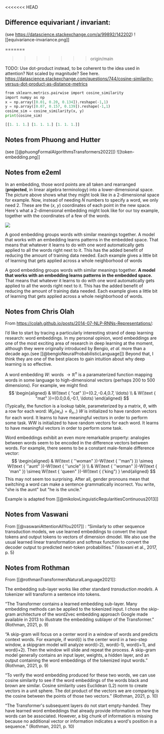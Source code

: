 
<<<<<<< HEAD
## Difference equivariant / invariant:
(see https://datascience.stackexchange.com/a/99892/142202)
![[equivariance-invariance.png]]

=======
>>>>>>> origin/main

TODO: Use dot-product instead, to be coherent to the idea used in attention? Not scaled by magnitude?
See here. https://datascience.stackexchange.com/questions/744/cosine-similarity-versus-dot-product-as-distance-metrics


```python
from sklearn.metrics.pairwise import cosine_similarity
import numpy as np
x = np.array([0.01, 0.20, 0.134]).reshape(-1,1)
y = np.array([0.07, 0.157, 0.139]).reshape(-1,1)
cosine_sim = cosine_similarity(x, y)
print(cosine_sim)

[[1. 1. 1.] [1. 1. 1.] [1. 1. 1.]]

```


## Notes from Phuong and Hutter
(see [[@phuongFormalAlgorithmsTransformers2022]])
![[token-embedding.png]]

## Notes from e2eml

In an embedding, those word points are all taken and rearranged (**projected**, in linear algebra terminology) into a lower-dimensional space. The picture above shows what they might look like in a 2-dimensional space for example. Now, instead of needing _N_ numbers to specify a word, we only need 2. These are the (_x_, _y_) coordinates of each point in the new space. Here's what a 2-dimensional embedding might look like for our toy example, together with the coordinates of a few of the words.

![](https://e2eml.school/images/transformers/embedded_words.png)

A good embedding groups words with similar meanings together. A model that works with an embedding learns patterns in the embedded space. That means that whatever it learns to do with one word automatically gets applied to all the words right next to it. This has the added benefit of reducing the amount of training data needed. Each example gives a little bit of learning that gets applied across a whole neighborhood of words

A good embedding groups words with similar meanings together. **A model that works with an embedding learns patterns in the embedded space.** That means that whatever it learns to do with one word automatically gets applied to all the words right next to it. This has the added benefit of reducing the amount of training data needed. Each example gives a little bit of learning that gets applied across a whole neighborhood of words.

## Notes from Chris Olah
From https://colah.github.io/posts/2014-07-NLP-RNNs-Representations/:

I’d like to start by tracing a particularly interesting strand of deep learning research: word embeddings. In my personal opinion, word embeddings are one of the most exciting area of research in deep learning at the moment, although they were originally introduced by Bengio, _et al._ more than a decade ago.(see [[@bengioNeuralProbabilisticLanguage]]) Beyond that, I think they are one of the best places to gain intuition about why deep learning is so effective.


A word embedding $W:$ words $\rightarrow \mathbb{R}^n$ is a paramaterized function mapping words in some language to high-dimensional vectors (perhaps 200 to 500 dimensions). For example, we might find:
$$
\begin{aligned}
& W(\text { "cat" })=(0.2,-0.4,0.7, \ldots) \\
& W(\text { "mat" })=(0.0,0.6,-0.1, \ldots)
\end{aligned}
$$
(Typically, the function is a lookup table, parameterized by a matrix, $\theta$, with a row for each word: $\left.W_\theta\left(w_n\right)=\theta_{n-}\right)$
$W$ is initialized to have random vectors for each word. It learns to have meaningful vectors in order to perform some task.
WW is initialized to have random vectors for each word. It learns to have meaningful vectors in order to perform some task.

Word embeddings exhibit an even more remarkable property: analogies between words seem to be encoded in the difference vectors between words. For example, there seems to be a constant male-female difference vector:
$$
\begin{aligned}
& W(\text { ''woman" })-W(\text { ''man") }) \simeq W(\text { ''aunt" })-W(\text { ''uncle" }) \\
& W(\text { ''woman" })-W(\text { 'man" }) \simeq W(\text { 'queen" })-W(\text { ('king") }
\end{aligned}
$$
This may not seem too surprising. After all, gender pronouns mean that switching a word can make a sentence grammatically incorrect. You write, "she is the aunt" but "he is the uncle." 

Example is adapted from [[@mikolovLinguisticRegularitiesContinuous2013]]


## Notes from Vaswani
From [[@vaswaniAttentionAllYou2017]] :
“Similarly to other sequence transduction models, we use learned embeddings to convert the input tokens and output tokens to vectors of dimension dmodel. We also use the usual learned linear transformation and softmax function to convert the decoder output to predicted next-token probabilities.” (Vaswani et al., 2017, p. 5)

## Notes from Rothman
From [[@rothmanTransformersNaturalLanguage2021]]:

The embedding sub-layer works like other standard *transduction models*. A tokenizer will transform a sentence into tokens.

“The Transformer contains a learned embedding sub-layer. Many embedding methods can be applied to the tokenized input. I chose the skip-gram architecture of the word2vec embedding approach Google made available in 2013 to illustrate the embedding sublayer of the Transformer.” (Rothman, 2021, p. 9)

“A skip-gram will focus on a center word in a window of words and predicts context words. For example, if word(i) is the center word in a two-step window, a skipgram model will analyze word(i-2), word(i-1), word(i+1), and word(i+2). Then the window will slide and repeat the process. A skip-gram model generally contains an input layer, weights, a hidden layer, and an output containing the word embeddings of the tokenized input words.” (Rothman, 2021, p. 9)

“To verify the word embedding produced for these two words, we can use cosine similarity to see if the word embeddings of the words black and brown are similar. Cosine similarity uses Euclidean (L2) norm to create vectors in a unit sphere. The dot product of the vectors we are comparing is the cosine between the points of those two vectors.” (Rothman, 2021, p. 10)

“The Transformer's subsequent layers do not start empty-handed. They have learned word embeddings that already provide information on how the words can be associated. However, a big chunk of information is missing because no additional vector or information indicates a word's position in a sequence.” (Rothman, 2021, p. 10)